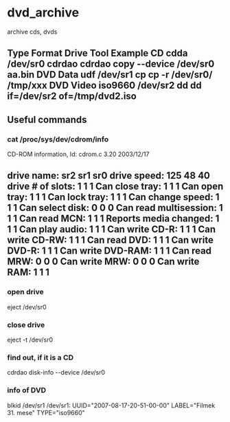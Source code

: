 # dvd_archive
archive cds, dvds

Type      Format    Drive       Tool      Example
CD        cdda      /dev/sr0    cdrdao    cdrdao copy --device /dev/sr0 aa.bin
DVD Data  udf       /dev/sr1    cp        cp -r /dev/sr0/  /tmp/xxx
DVD Video iso9660   /dev/sr2    dd        dd if=/dev/sr2 of=/tmp/dvd2.iso
------------------------------------
## Useful commands
### cat /proc/sys/dev/cdrom/info
CD-ROM information, Id: cdrom.c 3.20 2003/12/17

drive name:		sr2	sr1	sr0
drive speed:		125	48	40
drive # of slots:	1	1	1
Can close tray:		1	1	1
Can open tray:		1	1	1
Can lock tray:		1	1	1
Can change speed:	1	1	1
Can select disk:	0	0	0
Can read multisession:	1	1	1
Can read MCN:		1	1	1
Reports media changed:	1	1	1
Can play audio:		1	1	1
Can write CD-R:		1	1	1
Can write CD-RW:	1	1	1
Can read DVD:		1	1	1
Can write DVD-R:	1	1	1
Can write DVD-RAM:	1	1	1
Can read MRW:		0	0	0
Can write MRW:		0	0	0
Can write RAM:		1	1	1
---------------------------
### open  drive 
eject /dev/sr0
### close drive
eject -t /dev/sr0

### find out, if it is a CD 
cdrdao disk-info --device /dev/sr0

### info of DVD
blkid /dev/sr1
/dev/sr1: UUID="2007-08-17-20-51-00-00" LABEL="Filmek 31. mese" TYPE="iso9660"

